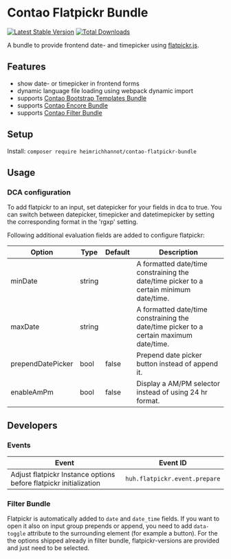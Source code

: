 # Contao Flatpickr Bundle

[![Latest Stable Version](https://poser.pugx.org/heimrichhannot/contao-flatpickr-bundle/v/stable)](https://packagist.org/packages/heimrichhannot/contao-flatpickr-bundle)
[![Total Downloads](https://poser.pugx.org/heimrichhannot/contao-flatpickr-bundle/downloads)](https://packagist.org/packages/heimrichhannot/contao-flatpickr-bundle)

A bundle to provide frontend date- and timepicker using [flatpickr.js](https://flatpickr.js.org).

## Features
* show date- or timepicker in frontend forms
* dynamic language file loading using webpack dynamic import
* supports [Contao Bootstrap Templates Bundle](https://github.com/heimrichhannot/contao-bootstrap-templates-bundle)
* supports [Contao Encore Bundle](https://github.com/heimrichhannot/contao-encore-bundle)
* supports [Contao Filter Bundle](https://github.com/heimrichhannot/contao-filter-bundle)

## Setup

Install: `composer require heimrichhannot/contao-flatpickr-bundle`

## Usage

### DCA configuration

To add flatpickr to an input, set datepicker for your fields in dca to true. You can switch between datepicker, timepicker and datetimepicker by setting the corresponding format in the 'rgxp' setting.

Following additional evaluation fields are added to configure flatpickr:

Option            | Type   | Default | Description
----------------- | ------ | ------- | -----------
minDate           | string |         | A formatted date/time constraining the date/time picker to a certain minimum date/time.
maxDate           | string |         | A formatted date/time constraining the date/time picker to a certain maximum date/time.
prependDatePicker | bool   | false   | Prepend date picker button instead of append it.
enableAmPm        | bool   | false   | Display a AM/PM selector instead of using 24 hr format.

## Developers

### Events

Event | Event ID
----- | ---------
Adjust flatpickr Instance options before flatpickr initialization | `huh.flatpickr.event.prepare`

### Filter Bundle

Flatpickr is automatically added to `date` and `date_time` fields. If you want to open it also on input group prepends or append, you need to add `data-toggle` attribute to the surrounding element (for example a button). For the the options shipped already in filter bundle, flatpickr-versions are provided and just need to be selected.
